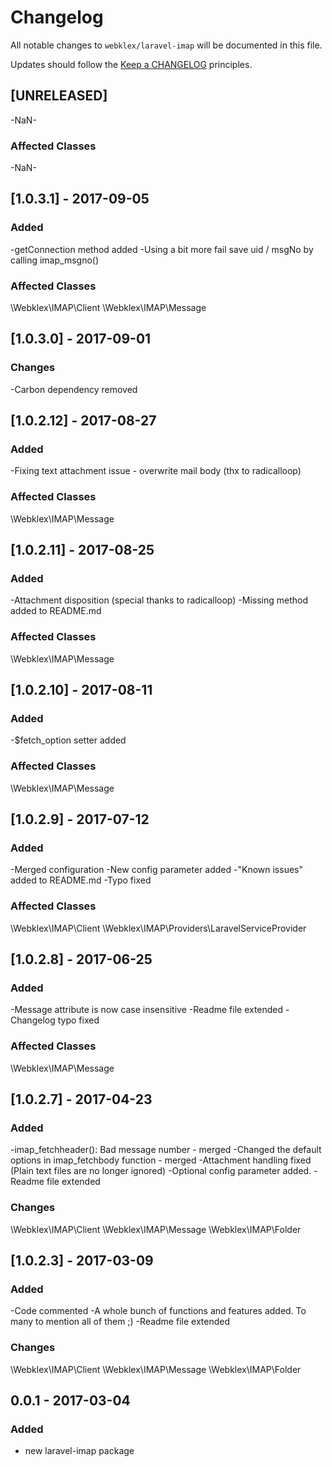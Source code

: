 # Changelog

All notable changes to `webklex/laravel-imap` will be documented in this file.

Updates should follow the [Keep a CHANGELOG](http://keepachangelog.com/) principles.

## [UNRELEASED]
-NaN-

### Affected Classes
-NaN-

## [1.0.3.1] - 2017-09-05
### Added
-getConnection method added
-Using a bit more fail save uid / msgNo by calling imap_msgno()

### Affected Classes
\Webklex\IMAP\Client
\Webklex\IMAP\Message

## [1.0.3.0] - 2017-09-01
### Changes
-Carbon dependency removed

## [1.0.2.12] - 2017-08-27
### Added
-Fixing text attachment issue - overwrite mail body (thx to radicalloop)

### Affected Classes
\Webklex\IMAP\Message

## [1.0.2.11] - 2017-08-25
### Added
-Attachment disposition (special thanks to radicalloop)
-Missing method added to README.md

### Affected Classes
\Webklex\IMAP\Message

## [1.0.2.10] - 2017-08-11
### Added
-$fetch_option setter added

### Affected Classes
\Webklex\IMAP\Message

## [1.0.2.9] - 2017-07-12
### Added
-Merged configuration
-New config parameter added
-"Known issues" added to README.md
-Typo fixed

### Affected Classes
\Webklex\IMAP\Client
\Webklex\IMAP\Providers\LaravelServiceProvider

## [1.0.2.8] - 2017-06-25
### Added
-Message attribute is now case insensitive
-Readme file extended
-Changelog typo fixed

### Affected Classes
\Webklex\IMAP\Message


## [1.0.2.7] - 2017-04-23
### Added
-imap_fetchheader(): Bad message number - merged
-Changed the default options in imap_fetchbody function - merged
-Attachment handling fixed (Plain text files are no longer ignored)
-Optional config parameter added.
-Readme file extended

### Changes 
\Webklex\IMAP\Client
\Webklex\IMAP\Message
\Webklex\IMAP\Folder

## [1.0.2.3] - 2017-03-09
### Added
-Code commented
-A whole bunch of functions and features added. To many to mention all of them ;)
-Readme file extended

### Changes 
\Webklex\IMAP\Client
\Webklex\IMAP\Message
\Webklex\IMAP\Folder

## 0.0.1 - 2017-03-04
### Added
- new laravel-imap package
